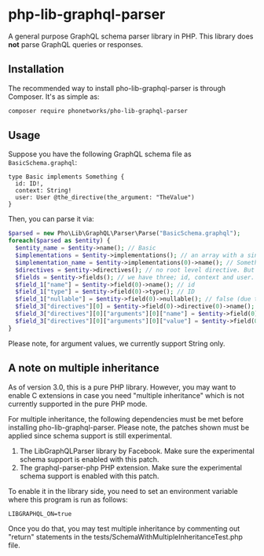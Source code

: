 # php-lib-graphql-parser

A general purpose GraphQL schema parser library in PHP. This library does **not** parse GraphQL queries or responses.


## Installation

The recommended way to install pho-lib-graphql-parser is through Composer. It's as simple as:

```bash
composer require phonetworks/pho-lib-graphql-parser
```

## Usage

Suppose you have the following GraphQL schema file as ```BasicSchema.graphql```:

```
type Basic implements Something {
  id: ID!,
  context: String!
  user: User @the_directive(the_argument: "TheValue")
}
```

Then, you can parse it via:

```php
$parsed = new Pho\Lib\GraphQL\Parser\Parse("BasicSchema.graphql");
foreach($parsed as $entity) {
  $entity_name = $entity->name(); // Basic
  $implementations = $entity->implementations(); // an array with a single element
  $implementation_name = $entity->implementations(0)->name(); // Something
  $directives = $entity->directives(); // no root level directive. But we would have one if it was type Basic @is_a { ...
  $fields = $entity->fields(); // we have three; id, context and user.
  $field_1["name"] = $entity->field(0)->name(); // id
  $field_1["type"] = $entity->field(0)->type(); // ID
  $field_1["nullable"] = $entity->field(0)->nullable(); // false (due to !)
  $field_3["directives"][0] = $entity->field(0)->directive(0)->name(); // the_directive
  $field_3["directives"][0]["arguments"][0]["name"] = $entity->field(0)->directive(0)->name(); // the_argument
  $field_3["directives"][0]["arguments"][0]["value"] = $entity->field(0)->directive(0)->value(); // TheValue 
}
```
Please note, for argument values, we currently support String only.

## A note on multiple inheritance

As of version 3.0, this is a pure PHP library. However, you may want to enable C extensions in case you need "multiple inheritance" which is not currently supported
in the pure PHP mode.

For multiple inheritance, the following dependencies must be met before installing pho-lib-graphql-parser. Please note, the patches shown must be applied since schema support is still experimental.

1. The LibGraphQLParser library by Facebook. Make sure the experimental schema support is enabled with this patch.
2. The graphql-parser-php PHP extension. Make sure the experimental schema support is enabled with this patch.

To enable it in the library side, you need to set an environment variable where this program is run as follows:

`LIBGRAPHQL_ON=true`

Once you do that, you may test multiple inheritance by commenting out "return" statements in the tests/SchemaWithMultipleInheritanceTest.php file.
